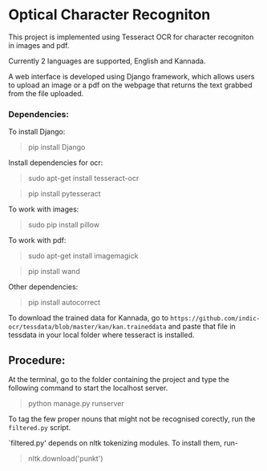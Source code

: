 # Optical Character Recogniton

This project is implemented using Tesseract OCR for character recogniton in images and pdf.

Currently 2 languages are supported, English and Kannada.

A web interface is developed using Django framework, which allows users to upload an image or a pdf on the webpage that returns the text grabbed from the file uploaded.

### Dependencies:

To install Django:

> pip install Django

Install dependencies for ocr:

> sudo apt-get install tesseract-ocr

> pip install pytesseract

To work with images:

> sudo pip install pillow

To work with pdf:

> sudo apt-get install imagemagick

> pip install wand

Other dependencies:

> pip install autocorrect

To download the trained data for Kannada, go to 
`https://github.com/indic-ocr/tessdata/blob/master/kan/kan.traineddata`
and paste that file in tessdata in your local folder where tesseract is installed.

## Procedure:

At the terminal, go to the folder containing the project and type the following command to start the localhost server.
> python manage.py runserver

To tag the few proper nouns that might not be recognised corectly, run the `filtered.py` script.

`filtered.py' depends on nltk tokenizing modules. To install them, run-

> nltk.download('punkt')
